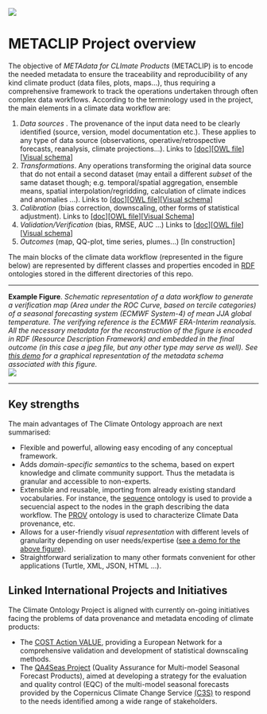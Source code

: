 ![](http://metaclip.predictia.es/logo.png)

# METACLIP Project overview

The objective of _METAdata for CLImate Products_ (METACLIP) is to encode the needed metadata to ensure the traceability and reproducibility of any kind climate product (data files, plots, maps...), thus requiring a comprehensive framework to track the operations undertaken through often complex data workflows. According to the terminology used in the project, the main elements in a climate data workflow are:

 1. _Data sources_ . The provenance of the input data need to be clearly identified (source, version, model documentation etc.). These applies to any type of data source (observations, operative/retrospective forecasts, reanalysis, climate projections...). Links to [[doc](http://metaclip.predictia.es/datasource/doc/)][[OWL file](http://metaclip.predictia.es/datasource/datasource.owl)][[Visual schema](https://docs.google.com/presentation/d/1CQyxVIj501N7VylMR9i_T_XwFDId6MDNvpPnuaLXgnI/present#slide=id.p)]
 2. _Transformations_. Any operations transforming the original data source that do not entail a second dataset (may entail a different _subset_ of the same dataset though; e.g. temporal/spatial aggregation, ensemble means, spatial interpolation/regridding, calculation of climate indices and anomalies ...). Links to [[doc](http://metaclip.predictia.es/datasource/doc/)][[OWL file](http://metaclip.predictia.es/datasource/datasource.owl)][[Visual schema](https://docs.google.com/presentation/d/1CQyxVIj501N7VylMR9i_T_XwFDId6MDNvpPnuaLXgnI/present#slide=id.p)]
 3. _Calibration_ (bias correction, downscaling, other forms of statistical adjustment). Links to [[doc](http://metaclip.predictia.es/calibration/doc/)][[OWL file](http://metaclip.predictia.es/calibration/calibration.owl)][[Visual Schema](https://docs.google.com/presentation/d/1Nai3mbwMlhsedS7-HWu-wFyua4-RUHmAieTtgy_DBMs/present#slide=id.p)]
 5. _Validation/Verification_ (bias, RMSE, AUC ...) Links to [[doc](http://metaclip.predictia.es/verification/doc/)][[OWL file](http://metaclip.predictia.es/verification/verification.owl)][[Visual schema](https://docs.google.com/presentation/d/1-H-d5X2kdA6-0nqnCd5yLs_V1DeTzuTGw2g3bLhtj7I/present#slide=id.p)]
 6. _Outcomes_ (map, QQ-plot, time series, plumes...) [In construction]

The main blocks of the climate data workflow (represented in the figure below) are represented by different classes and properties encoded in [RDF](https://www.w3.org/RDF/) ontologies stored in the different directories of this repo.

***

<!--
<img src="http://meteo.unican.es/work/QA4Seas/workflow_schema6.png" alt="" width="950" height="550">
-->
**Example Figure**. *Schematic representation of a data workflow to generate a verification map (Area under the ROC Curve, based on tercile categories) of a seasonal forecasting system (ECMWF System-4) of mean JJA global temperature. The verifying reference is the ECMWF ERA-Interim reanalysis. All the necessary metadata for the reconstruction of the figure is encoded in RDF (Resource Description Framework) and embedded in the final outcome (in this case a jpeg file, but any other type may serve as well). See [this demo](http://demo.predictia.es/qa4seas/metadata/) for a graphical representation of the metadata schema associated with this figure.*  
![](http://metaclip.predictia.es/workflow_schema.png)

***


## Key strengths

The main advantages of The Climate Ontology approach are next summarised:
 
 * Flexible and powerful, allowing easy encoding of any conceptual framework.
 * Adds _domain-specific semantics_ to the schema, based on expert knowledge and climate community support. Thus the metadata is granular and accessible to non-experts.
 * Extensible and reusable, importing from already existing standard vocabularies. For instance, the [sequence](http://www.sequenceontology.org/) ontology is used to provide a secuencial aspect to the nodes in the graph describing the data workflow. The [PROV](https://www.w3.org/TR/prov-o/) ontology is used to characterize Climate Data provenance, etc.
 * Allows for a user-friendly _visual representation_ with different levels of granularity depending on user needs/expertise ([see a demo for the above figure](http://demo.predictia.es/qa4seas/metadata/)).
 * Straightforward serialization to many other formats convenient for other applications (Turtle, XML, JSON, HTML ...).

## Linked International Projects and Initiatives

The Climate Ontology Project is aligned with currently on-going initiatives facing the problems of data provenance and metadata encoding of climate products:

 * The [COST Action VALUE](http://www.value-cost.eu/), providing a European Network for a comprehensive validation and development of statistical downscaling methods.
 * The [QA4Seas Project](https://earth.bsc.es/qa4seas/wiki/doku.php) (Quality Assurance for Multi-model Seasonal Forecast Products), aimed at developing a strategy for the evaluation and quality control (EQC) of the multi-model seasonal forecasts provided by the Copernicus Climate Change Service [(C3S)](https://climate.copernicus.eu/about-c3s) to respond to the needs identified among a wide range of stakeholders.
<!--
 * The [EURO-CORDEX](http://www.euro-cordex.net/) Coordinated Downscaling Experiment 

### Comments, suggestions?
We will be happy to hear them, please drop a ticket!
-->
